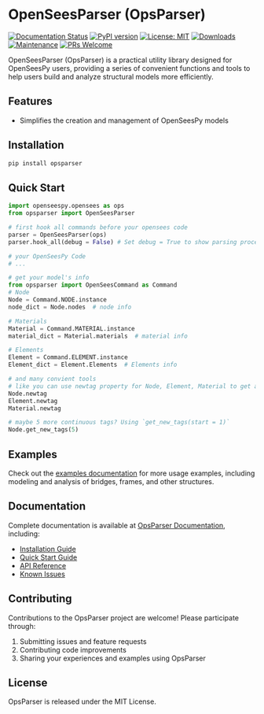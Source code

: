 # OpenSeesParser (OpsParser)

[![Documentation Status](https://readthedocs.org/projects/opsparser/badge/?version=latest)](https://opsparser.readthedocs.io/en/latest/index.html)
[![PyPI version](https://badge.fury.io/py/opsparser.svg)](https://badge.fury.io/py/opsparser)
[![License: MIT](https://img.shields.io/badge/License-MIT-yellow.svg)](https://opensource.org/licenses/MIT)
[![Downloads](https://static.pepy.tech/badge/opsparser)](https://pepy.tech/project/opsparser)
[![Maintenance](https://img.shields.io/badge/Maintained%3F-yes-green.svg)](https://github.com/yourusername/opsparser/graphs/commit-activity)
[![PRs Welcome](https://img.shields.io/badge/PRs-welcome-brightgreen.svg?style=flat)](https://makeapullrequest.com)

OpenSeesParser (OpsParser) is a practical utility library designed for OpenSeesPy users, providing a series of convenient functions and tools to help users build and analyze structural models more efficiently.

## Features

- Simplifies the creation and management of OpenSeesPy models

## Installation

```bash
pip install opsparser
```

## Quick Start

```python
import openseespy.opensees as ops
from opsparser import OpenSeesParser

# first hook all commands before your opensees code
parser = OpenSeesParser(ops)
parser.hook_all(debug = False) # Set debug = True to show parsing process

# your OpenSeesPy Code
# ...

# get your model's info
from opsparser import OpenSeesCommand as Command
# Node
Node = Command.NODE.instance
node_dict = Node.nodes  # node info

# Materials
Material = Command.MATERIAL.instance
material_dict = Material.materials  # material info

# Elements
Element = Command.ELEMENT.instance
Element_dict = Element.Elements  # Elements info

# and many convient tools
# like you can use newtag property for Node, Element, Material to get a unused tag
Node.newtag
Element.newtag
Material.newtag

# maybe 5 more continuous tags? Using `get_new_tags(start = 1)`
Node.get_new_tags(5)

```

## Examples

Check out the [examples documentation](https://opsparser.readthedocs.io/en/latest/examples.html) for more usage examples, including modeling and analysis of bridges, frames, and other structures.

## Documentation

Complete documentation is available at [OpsParser Documentation](https://opsparser.readthedocs.io/en/latest/index.html), including:

- [Installation Guide](https://opsparser.readthedocs.io/en/latest/installation.html)
- [Quick Start Guide](https://opsparser.readthedocs.io/en/latest/quick_start.html)
- [API Reference](https://opsparser.readthedocs.io/en/latest/api.html)
- [Known Issues](https://opsparser.readthedocs.io/en/latest/known_issues.html)

## Contributing

Contributions to the OpsParser project are welcome! Please participate through:

1. Submitting issues and feature requests
2. Contributing code improvements
3. Sharing your experiences and examples using OpsParser

## License

OpsParser is released under the MIT License.

